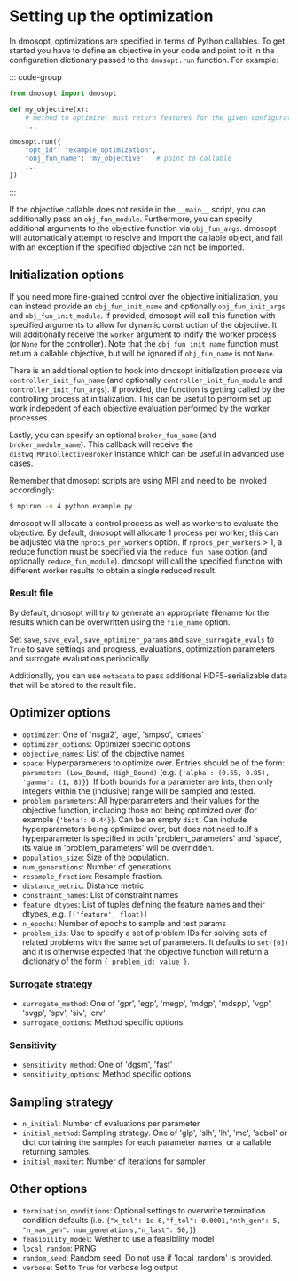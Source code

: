 # Setting up the optimization

In dmosopt, optimizations are specified in terms of Python callables. To get started you have to define an objective in your code and point to it in the  configuration dictionary passed to the `dmosopt.run` function. For example:

::: code-group

```python [example.py]
from dmosopt import dmosopt

def my_objective(x):
    # method to optimize; must return features for the given configuration
    ...

dmosopt.run({
    "opt_id": "example_optimization",
    "obj_fun_name": 'my_objective'   # point to callable
    ...
})
```

:::

If the objective callable does not reside in the `__main__` script, you can additionally pass an `obj_fun_module`. Furthermore, you can specify additional arguments to the objective function via `obj_fun_args`. dmosopt will automatically attempt to resolve and import the callable object, and fail with an exception if the specified objective can not be imported.

## Initialization options

If you need more fine-grained control over the objective initialization, you can instead provide an `obj_fun_init_name` and optionally `obj_fun_init_args` and `obj_fun_init_module`. If provided, dmosopt will call this function with specified arguments to allow for dynamic construction of the objective. It will additionally receive the `worker` argument to indify the worker process (or `None` for the controller). Note that the `obj_fun_init_name` function must return a callable objective, but will be ignored if `obj_fun_name` is not `None`.

There is an additional option to hook into dmosopt initialization process via `controller_init_fun_name` (and optionally `controller_init_fun_module` and `controller_init_fun_args`). If provided, the function is getting called by the controlling process at initialization. This can be useful to perform set up work indepedent of each objective evaluation performed by the worker processes. 

Lastly, you can specify an optional `broker_fun_name` (and `broker_module_name`). This callback will receive the `distwq.MPICollectiveBroker` instance which can be useful in advanced use cases.

Remember that dmosopt scripts are using MPI and need to be invoked accordingly:

```bash
$ mpirun -n 4 python example.py
```

dmosopt will allocate a control process as well as workers to evaluate the objective. By default, dmosopt will allocate 1 process per worker; this can be adjusted via the `nprocs_per_workers` option. If `nprocs_per_workers` > 1, a reduce function must be specified via the `reduce_fun_name` option (and optionally `reduce_fun_module`). dmosopt will call the specified function with different worker results to obtain a single reduced result.

### Result file

By default, dmosopt will try to generate an appropriate filename for the results which can be overwritten using the `file_name` option.

Set `save`, `save_eval`, `save_optimizer_params` and `save_surrogate_evals` to `True` to save settings and progress, evaluations, optimization parameters and surrogate evaluations periodically.

Additionally, you can use `metadata` to pass additional HDF5-serializable data that will be stored to the result file.

## Optimizer options

- `optimizer`: One of 'nsga2', 'age', 'smpso', 'cmaes'
- `optimizer_options`: Optimizer specific options
- `objective_names`: List of the objective names
- `space`: Hyperparameters to optimize over. Entries should be of the form:
`parameter: (Low_Bound, High_Bound)` (e.g. `{'alpha': (0.65, 0.85), 'gamma': (1, 8)}`). If both bounds for a parameter are Ints, then only integers within the (inclusive) range will be sampled and tested.
- `problem_parameters`: All hyperparameters and their values for the objective function, including those not being optimized over (for example `{'beta': 0.44}`). Can be an empty `dict`. Can include hyperparameters being optimized over, but does not need to.If a hyperparameter is specified in both 'problem_parameters' and 'space', its value in 'problem_parameters' will be overridden.
- `population_size`: Size of the population.
- `num_generations`: Number of generations.
- `resample_fraction`: Resample fraction.
- `distance_metric`: Distance metric.
- `constraint_names`: List of constraint names
- `feature_dtypes`: List of tuples defining the feature names and their dtypes, e.g. `[('feature', float)]`
- `n_epochs`: Number of epochs to sample and test params
- `problem_ids`: Use to specify a set of problem IDs for solving sets of related problems with the same set of parameters. It defaults to `set([0])` and it is otherwise expected that the objective function will return a dictionary of the form `{ problem_id: value }`.

### Surrogate strategy

- `surrogate_method`: One of 'gpr', 'egp', 'megp', 'mdgp', 'mdspp', 'vgp', 'svgp', 'spv', 'siv', 'crv'
- `surrogate_options`: Method specific options.

### Sensitivity

- `sensitivity_method`: One of 'dgsm', 'fast'
- `sensitivity_options`: Method specific options.

## Sampling strategy

- `n_initial`: Number of evaluations per parameter
- `initial_method`: Sampling strategy. One of 'glp', 'slh', 'lh', 'mc', 'sobol' or dict containing the samples for each parameter names, or a callable returning samples.
- `initial_maxiter`: Number of iterations for sampler

## Other options

- `termination_conditions`: Optional settings to overwrite termination condition defaults (i.e. `{"x_tol": 1e-6,"f_tol": 0.0001,"nth_gen": 5, "n_max_gen": num_generations,"n_last": 50,}`)
- `feasibility_model`: Wether to use a feasibility model
- `local_random`: PRNG
- `random_seed`: Random seed. Do not use if 'local_random' is provided.
- `verbose`: Set to `True` for verbose log output
